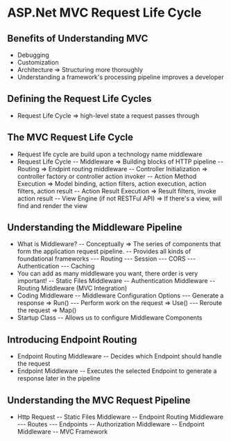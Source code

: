 # ASP.Net MVC Request Life Cycle

## Benefits of Understanding MVC

- Debugging
- Customization
- Architecture => Structuring more thoroughly
- Understanding a framework's processing pipeline improves a developer

## Defining the Request Life Cycles

- Request Life Cycle => high-level state a request passes through

## The MVC Request Life Cycle

- Request life cycle are build upon a technology name middleware
- Request Life Cycle
-- Middleware => Building blocks of HTTP pipeline
-- Routing => Endpint routing middleware
-- Controller Initialization => controller factory or controller action invoker
-- Action Method Execution => Model binding, action filters, action execution, action filters, action result
-- Action Result Execution => Result filters, invoke action result
-- View Engine (if not RESTFul API) => If there's a view, will find and render the view

## Understanding the Middleware Pipeline

- What is Middleware?
-- Conceptually => The series of components that form the application request pipeline.
-- Provides all kinds of foundational frameworks
--- Routing
--- Session
--- CORS
--- Authentication
--- Caching
- You can add as many middleware you want, there order is very important!
-- Static Files Middleware
-- Authentication Middleware
-- Routing Middleware (MVC Integration)
- Coding Middleware
-- Middleware Configuration Options
--- Generate a response => Run()
--- Perform work on the request => Use()
--- Reroute the request => Map()
- Startup Class
-- Allows us to configure Middleware Components

## Introducing Endpoint Routing

- Endpoint Routing Middleware
-- Decides which Endpoint should handle the request
- Endpoint Middleware
-- Executes the selected Endpoint to generate a response later in the pipeline

## Understanding the MVC Request Pipeline

- Http Request
-- Static Files Middleware
-- Endpoint Routing Middleware
--- Routes
--- Endpoints
-- Authorization Middleware
-- Endpoint Middleware
-- MVC Framework
